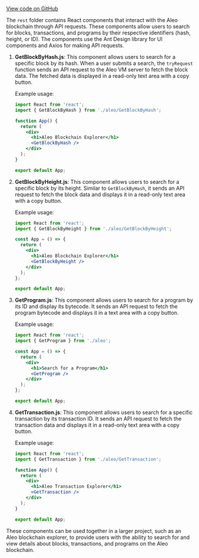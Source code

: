 [View code on GitHub](https://github.com/AleoHQ/aleo/.autodoc/docs/json/website/src/tabs/rest)

The `rest` folder contains React components that interact with the Aleo blockchain through API requests. These components allow users to search for blocks, transactions, and programs by their respective identifiers (hash, height, or ID). The components use the Ant Design library for UI components and Axios for making API requests.

1. **GetBlockByHash.js**: This component allows users to search for a specific block by its hash. When a user submits a search, the `tryRequest` function sends an API request to the Aleo VM server to fetch the block data. The fetched data is displayed in a read-only text area with a copy button.

   Example usage:

   ```jsx
   import React from 'react';
   import { GetBlockByHash } from './aleo/GetBlockByHash';

   function App() {
     return (
       <div>
         <h1>Aleo Blockchain Explorer</h1>
         <GetBlockByHash />
       </div>
     );
   }

   export default App;
   ```

2. **GetBlockByHeight.js**: This component allows users to search for a specific block by its height. Similar to `GetBlockByHash`, it sends an API request to fetch the block data and displays it in a read-only text area with a copy button.

   Example usage:

   ```jsx
   import React from 'react';
   import { GetBlockByHeight } from './aleo/GetBlockByHeight';

   const App = () => {
     return (
       <div>
         <h1>Aleo Blockchain Explorer</h1>
         <GetBlockByHeight />
       </div>
     );
   };

   export default App;
   ```

3. **GetProgram.js**: This component allows users to search for a program by its ID and display its bytecode. It sends an API request to fetch the program bytecode and displays it in a text area with a copy button.

   Example usage:

   ```jsx
   import React from 'react';
   import { GetProgram } from './aleo';

   const App = () => {
     return (
       <div>
         <h1>Search for a Program</h1>
         <GetProgram />
       </div>
     );
   };

   export default App;
   ```

4. **GetTransaction.js**: This component allows users to search for a specific transaction by its transaction ID. It sends an API request to fetch the transaction data and displays it in a read-only text area with a copy button.

   Example usage:

   ```jsx
   import React from 'react';
   import { GetTransaction } from './aleo/GetTransaction';

   function App() {
     return (
       <div>
         <h1>Aleo Transaction Explorer</h1>
         <GetTransaction />
       </div>
     );
   }

   export default App;
   ```

These components can be used together in a larger project, such as an Aleo blockchain explorer, to provide users with the ability to search for and view details about blocks, transactions, and programs on the Aleo blockchain.
